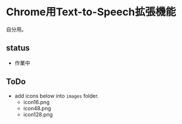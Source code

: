 # Chrome用Text-to-Speech拡張機能
自分用。

## status
- 作業中

## ToDo
- add icons below into `images` folder.
  - icon16.png
  - icon48.png
  - icon128.png
